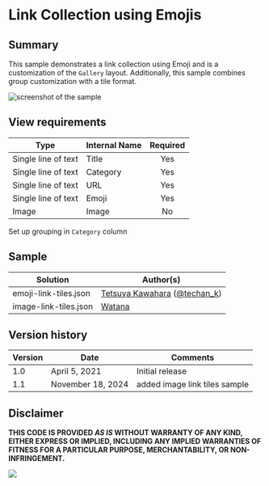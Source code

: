 # Link Collection using Emojis

## Summary
This sample demonstrates a link collection using Emoji and is a customization of the `Gallery` layout. Additionally, this sample combines group customization with a tile format.

![screenshot of the sample](./assets/screenshot.png)

## View requirements

|Type               |Internal Name|Required|
|-------------------|-------------|:------:|
|Single line of text|Title        |Yes     |
|Single line of text|Category     |Yes     |
|Single line of text|URL          |Yes     |
|Single line of text|Emoji        |Yes     |
|Image              |Image        |No      |

Set up grouping in `Category` column

## Sample

Solution|Author(s)
--------|---------
emoji-link-tiles.json | [Tetsuya Kawahara](https://github.com/tecchan1107) ([@techan_k](https://twitter.com/techan_k))
image-link-tiles.json | [Watana](https://github.com/watana2)

## Version history

Version |Date          |Comments
--------|--------------|--------------------------------
1.0     |April 5, 2021 |Initial release
1.1     |November 18, 2024 |added image link tiles sample

## Disclaimer
**THIS CODE IS PROVIDED *AS IS* WITHOUT WARRANTY OF ANY KIND, EITHER EXPRESS OR IMPLIED, INCLUDING ANY IMPLIED WARRANTIES OF FITNESS FOR A PARTICULAR PURPOSE, MERCHANTABILITY, OR NON-INFRINGEMENT.**

<img src="https://pnptelemetry.azurewebsites.net/list-formatting/view-samples/emoji-link-tiles" />
